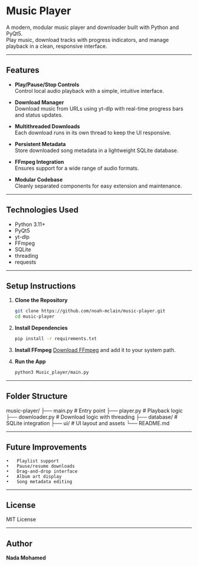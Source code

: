 # Music Player

A modern, modular music player and downloader built with Python and PyQt5.  
Play music, download tracks with progress indicators, and manage playback in a clean, responsive interface.

---

## Features

- **Play/Pause/Stop Controls**  
  Control local audio playback with a simple, intuitive interface.

- **Download Manager**  
  Download music from URLs using yt-dlp with real-time progress bars and status updates.

- **Multithreaded Downloads**  
  Each download runs in its own thread to keep the UI responsive.

- **Persistent Metadata**  
  Store downloaded song metadata in a lightweight SQLite database.

- **FFmpeg Integration**  
  Ensures support for a wide range of audio formats.

- **Modular Codebase**  
  Cleanly separated components for easy extension and maintenance.

---

## Technologies Used

- Python 3.11+  
- PyQt5  
- yt-dlp  
- FFmpeg  
- SQLite  
- threading  
- requests

---

## Setup Instructions

1. **Clone the Repository**
   ```bash
   git clone https://github.com/noah-mclain/music-player.git
   cd music-player
   ```

2. **Install Dependencies**
   ```bash
   pip install -r requirements.txt
   ```
   
3. **Install FFmpeg**
   [Download FFmpeg](https://ffmpeg.org/download.html) and add it to your system path.
   

4. **Run the App**
   ```bash
   python3 Music_player/main.py
   ```

---

## Folder Structure

music-player/
├── main.py               # Entry point
├── player.py             # Playback logic
├── downloader.py         # Download logic with threading
├── database/             # SQLite integration
├── ui/                   # UI layout and assets
└── README.md

---

## Future Improvements

	•	Playlist support
	•	Pause/resume downloads
	•	Drag-and-drop interface
	•	Album art display
	•	Song metadata editing

---

## License

MIT License

---

## Author

**Nada Mohamed**

